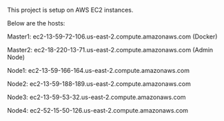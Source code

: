 This project is setup on AWS EC2 instances.

Below are the hosts:

Master1: ec2-13-59-72-106.us-east-2.compute.amazonaws.com (Docker)

Master2: ec2-18-220-13-71.us-east-2.compute.amazonaws.com (Admin Node)


Node1: ec2-13-59-166-164.us-east-2.compute.amazonaws.com 

Node2: ec2-13-59-188-189.us-east-2.compute.amazonaws.com 

Node3: ec2-13-59-53-32.us-east-2.compute.amazonaws.com 

Node4: ec2-52-15-50-126.us-east-2.compute.amazonaws.com 

